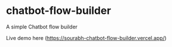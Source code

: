 # chatbot-flow-builder
A simple Chatbot flow builder

Live demo here (https://sourabh-chatbot-flow-builder.vercel.app/)
